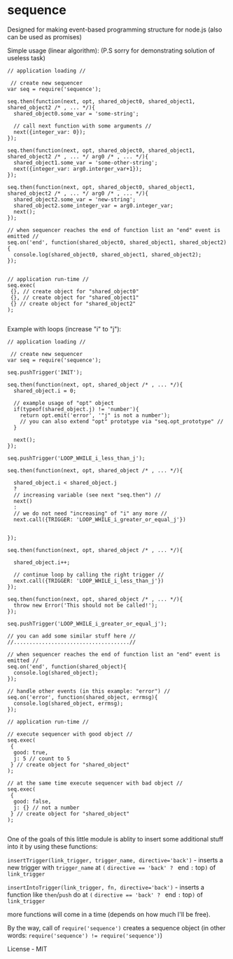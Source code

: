 # sequence
Designed for making event-based programming structure for node.js (also can be used as promises)

Simple usage (linear algorithm): (P.S sorry for demonstrating solution of useless task)
```
// application loading //

 // create new sequencer
var seq = require('sequence');

seq.then(function(next, opt, shared_object0, shared_object1, shared_object2 /* , ... */){
  shared_object0.some_var = 'some-string';
  
  // call next function with some arguments //
  next({integer_var: 0});
});

seq.then(function(next, opt, shared_object0, shared_object1, shared_object2 /* , ... */ arg0 /* , ... */){
  shared_object1.some_var = 'some-other-string';
  next({integer_var: arg0.interger_var+1});
});

seq.then(function(next, opt, shared_object0, shared_object1, shared_object2 /* , ... */ arg0 /* , ... */){
  shared_object2.some_var = 'new-string';
  shared_object2.some_integer_var = arg0.integer_var;
  next();
});

// when sequencer reaches the end of function list an "end" event is emitted //
seq.on('end', function(shared_object0, shared_object1, shared_object2){
  console.log(shared_object0, shared_object1, shared_object2);
});


// application run-time //
seq.exec(
 {}, // create object for "shared_object0"
 {}, // create object for "shared_object1"
 {} // create object for "shared_object2"
);


```

Example with loops (increase "i" to "j"):

```
// application loading //

 // create new sequencer
var seq = require('sequence');

seq.pushTrigger('INIT');

seq.then(function(next, opt, shared_object /* , ... */){
  shared_object.i = 0;
  
  // example usage of "opt" object
  if(typeof(shared_object.j) != 'number'){
    return opt.emit('error', '"j" is not a number');
    // you can also extend "opt" prototype via "seq.opt_prototype" //
  }
  
  next();
});

seq.pushTrigger('LOOP_WHILE_i_less_than_j');

seq.then(function(next, opt, shared_object /* , ... */){

  shared_object.i < shared_object.j
  ?
  // increasing variable (see next "seq.then") //
  next()
  :
  // we do not need "increasing" of "i" any more //
  next.call({TRIGGER: 'LOOP_WHILE_i_greater_or_equal_j'})
  
  
});

seq.then(function(next, opt, shared_object /* , ... */){

  shared_object.i++;
  
  // continue loop by calling the right trigger //
  next.call({TRIGGER: 'LOOP_WHILE_i_less_than_j'})
});

seq.then(function(next, opt, shared_object /* , ... */){
  throw new Error('This should not be called!');
});

seq.pushTrigger('LOOP_WHILE_i_greater_or_equal_j');

// you can add some similar stuff here //
//.....................................//

// when sequencer reaches the end of function list an "end" event is emitted //
seq.on('end', function(shared_object){
  console.log(shared_object);
});

// handle other events (in this example: "error") //
seq.on('error', function(shared_object, errmsg){
  console.log(shared_object, errmsg);
});

// application run-time //

// execute sequencer with good object //
seq.exec(
 {
  good: true,
  j: 5 // count to 5
 } // create object for "shared_object"
);

// at the same time execute sequencer with bad object //
seq.exec(
 {
  good: false,
  j: {} // not a number
 } // create object for "shared_object"
);


```

One of the goals of this little module is ablity to insert some additional stuff into it by using these functions:

```insertTrigger(link_trigger, trigger_name, directive='back')``` - inserts a new trigger with ```trigger_name``` at ```(``` ```directive == 'back' ? ``` end ``` : ``` top```)``` of ```link_trigger```

```insertIntoTrigger(link_trigger, fn, directive='back')``` - inserts a function like ```then```/```push``` do at ```(``` ```directive == 'back' ? ``` end ``` : ``` top```)``` of ```link_trigger```

more functions will come in a time (depends on how much I'll be free).

By the way, call of ```require('sequence')``` creates a sequence object
(in other words: ```require('sequence') != require('sequence')```)

License - MIT
